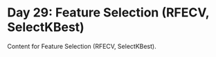 # Day 29: Feature Selection (RFECV, SelectKBest)

Content for Feature Selection (RFECV, SelectKBest).
